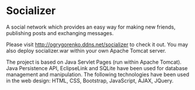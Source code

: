 # Socializer
A social network which provides an easy way for making new friends, publishing posts and exchanging messages.

Please visit http://ogrygorenko.ddns.net/socializer to check it out.
You may also deploy socializer.war within your own Apache Tomcat server.

The project is based on Java Servlet Pages (run within Apache Tomcat). Java Persistence API, EclipseLink and SQLite have been used for database management and manipulation. The following technologies have been used in the web design: HTML, CSS, Bootstrap, JavaScript, AJAX, JQuery.
